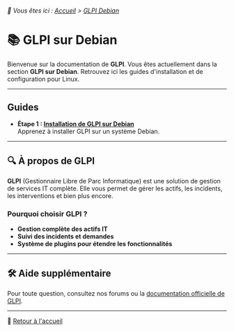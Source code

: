 <link rel="stylesheet" type="text/css" href="/assets/css/blue-theme.css">

###### 📂 Vous êtes ici : [Accueil](../../index.md) > [GLPI Debian](../glpi-debian/index.md)

# 📚 GLPI sur Debian

Bienvenue sur la documentation de **GLPI**. Vous êtes actuellement dans la section **GLPI sur Debian**. Retrouvez ici les guides d'installation et de configuration pour Linux.

---

## Guides 

* **Étape 1 : [Installation de GLPI sur Debian](installation-glpi.md)**  
   Apprenez à installer GLPI sur un système Debian.


---

## 🔍 À propos de GLPI

**GLPI** (Gestionnaire Libre de Parc Informatique) est une solution de gestion de services IT complète. Elle vous permet de gérer les actifs, les incidents, les interventions et bien plus encore.

### Pourquoi choisir GLPI ?
- **Gestion complète des actifs IT**
- **Suivi des incidents et demandes**
- **Système de plugins pour étendre les fonctionnalités**

---

## 🛠️ Aide supplémentaire

Pour toute question, consultez nos forums ou la [documentation officielle de GLPI](https://glpi-project.org/documentation/).

---

🔗 [Retour à l'accueil](../../index.md)
